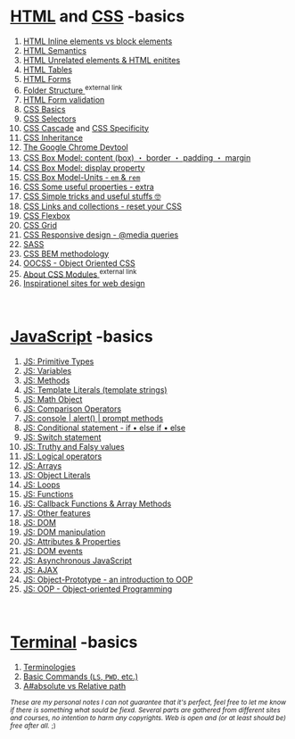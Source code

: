 # [HTML](https://html.spec.whatwg.org/#a-quick-introduction-to-html) and [CSS](https://developer.mozilla.org/en-US/docs/Web/CSS) -basics

1. [HTML Inline elements vs block elements](https://github.com/Klosmi/html-basics/blob/master/HTML-CSS%20basics.md#inline-vs-block)   
2. [HTML Semantics](https://github.com/Klosmi/html-basics/blob/master/HTML-CSS%20basics.md#semantic-markup--meaningful-markup)      
3. [HTML Unrelated elements & HTML enitites](https://github.com/Klosmi/html-basics/blob/master/HTML-CSS%20basics.md#html-unrelated-elements)    
4. [HTML Tables](https://github.com/Klosmi/html-basics/blob/master/HTML-CSS%20basics.md#tables)     
5. [HTML Forms](https://github.com/Klosmi/html-basics/blob/master/HTML-CSS%20basics.md#forms)    
6. <a href="https://newbedev.com/what-is-the-meaning-of-the-dist-directory-in-open-source-projects" target="_blank">Folder Structure </a><sup>external link</sup>
7. [HTML Form validation](https://github.com/Klosmi/html-basics/blob/master/HTML-CSS%20basics.md#form-validations)    
8. [CSS Basics](https://github.com/Klosmi/html-basics/blob/master/HTML-CSS%20basics.md#css)    
9. [CSS Selectors](https://github.com/Klosmi/html-basics/blob/master/HTML-CSS%20basics.md#css-selector)    
10. [CSS Cascade](https://github.com/Klosmi/html-basics/blob/master/HTML-CSS%20basics.md#css-cascade) and [CSS Specificity](https://github.com/Klosmi/html-basics/blob/master/HTML-CSS%20basics.md#css-specificity)
12. [CSS Inheritance](https://github.com/Klosmi/html-basics/blob/master/HTML-CSS%20basics.md#css-inheritance)     
13. [The Google Chrome Devtool](https://github.com/Klosmi/html-basics/blob/master/HTML-CSS%20basics.md#css-devtools-in-chrome)    
14. [CSS Box Model: content (box) ・ border ・ padding ・ margin](https://github.com/Klosmi/html-basics/blob/master/HTML-CSS%20basics.md#css-box-model)    
15. [CSS Box Model: display property](https://github.com/Klosmi/html-basics/blob/master/HTML-CSS%20basics.md#css-box-model---display-property)     
16. [CSS Box Model-Units - `em` & `rem`](https://github.com/Klosmi/html-basics/blob/master/HTML-CSS%20basics.md#css-box-model---units-in-depth-focus-on-relative-units-)     
17. [CSS Some useful properties - extra](https://github.com/Klosmi/html-basics/blob/master/HTML-CSS%20basics.md#other-useful-css-properties)     
18. [CSS Simple tricks and useful stuffs 🤓](https://github.com/Klosmi/html-basics/blob/master/HTML-CSS%20basics.md#css-simple-tricks-and-useful-stuffs-)
19. [CSS Links and collections - reset your CSS](https://github.com/Klosmi/html-basics/blob/master/HTML-CSS%20basics.md#links-collection-)        
20. [CSS Flexbox](https://github.com/Klosmi/html-basics/blob/master/HTML-CSS%20basics.md#css---flexbox)     
21. [CSS Grid](https://github.com/Klosmi/html-basics/blob/master/HTML-CSS%20basics.md#css-grid)     
22. [CSS Responsive design - @media queries](https://github.com/Klosmi/html-basics/blob/master/HTML-CSS%20basics.md#css---responsive-design)      
23. [SASS](https://github.com/Klosmi/html-basics/blob/master/HTML-CSS%20basics.md#the-basics-of--sass-syntactically-awesome-stylesheets) 
24. [CSS BEM methodology](https://github.com/Klosmi/html-basics/blob/master/HTML-CSS%20basics.md#bem-methodology)     
25. [OOCSS - Object Oriented CSS](https://github.com/Klosmi/html-basics/blob/master/HTML-CSS%20basics.md#oocss---object-oriented-css)     
26. <a href="https://github.com/css-modules/css-modules" target="_blank">About CSS Modules </a><sup>external link</sup>
27. [Inspirationel sites for web design](https://github.com/Klosmi/html-basics/blob/master/HTML-CSS%20basics.md#webdesign-inspiration-sites)     

<br>

# [JavaScript](https://developer.mozilla.org/en-US/docs/Learn/JavaScript/First_steps) -basics
1. [JS: Primitive Types](https://github.com/Klosmi/html-basics/blob/master/JS-basic.md#js-primitive-types)
2. [JS: Variables](https://github.com/Klosmi/html-basics/blob/master/JS-basic.md#js-variables)
3. [JS: Methods](https://github.com/Klosmi/html-basics/blob/master/JS-basic.md#js-methods-string-methods)
4. [JS: Template Literals (template strings)](https://github.com/Klosmi/html-basics/blob/master/JS-basic.md#js-template-literals-template-strings)
5. [JS: Math Object](https://github.com/Klosmi/html-basics/blob/master/JS-basic.md#js-math-object)
6. [JS: Comparison Operators](https://github.com/Klosmi/html-basics/blob/master/JS-basic.md#js-comparison-operators)
7. [JS: console | alert() | prompt methods](https://github.com/Klosmi/html-basics/blob/master/JS-basic.md#the-console-method)
8. [JS: Conditional statement - if • else if • else](https://github.com/Klosmi/html-basics/blob/master/JS-basic.md#js-conditional-statement---if--else-if--else) 
9. [JS: Switch statement](https://github.com/Klosmi/html-basics/blob/master/JS-basic.md#switch-statement) 
10. [JS: Truthy and Falsy values](https://github.com/Klosmi/html-basics/blob/master/JS-basic.md#truthy-and-falsy-values)   
11. [JS: Logical operators](https://github.com/Klosmi/html-basics/blob/master/JS-basic.md#logical-operators)   
12. [JS: Arrays](https://github.com/Klosmi/html-basics/blob/master/JS-basic.md#arrays-)  
13. [JS: Object Literals](https://github.com/Klosmi/html-basics/blob/master/JS-basic.md#js-object-literals-) 
14. [JS: Loops](https://github.com/Klosmi/html-basics/blob/master/JS-basic.md#js-loops-)
15. [JS: Functions](https://github.com/Klosmi/html-basics/blob/master/JS-basic.md#js-functions-)
16. [JS: Callback Functions & Array Methods](https://github.com/Klosmi/html-basics/blob/master/JS-basic.md#callback-functions--array-methods-)   
17. [JS: Other features](https://github.com/Klosmi/html-basics/blob/master/JS-basic.md#other-js-features)   
18. [JS: DOM](https://github.com/Klosmi/html-basics/blob/master/JS-basic.md#the-dom)   
19. [JS: DOM manipulation](https://github.com/Klosmi/html-basics/blob/master/JS-basic.md#dom-manipulation)   
20. [JS: Attributes & Properties](https://github.com/Klosmi/html-basics/blob/master/JS-basic.md#attributes--properties)   
21. [JS: DOM events](https://github.com/Klosmi/html-basics/blob/master/JS-basic.md#dom-events)
22. [JS: Asynchronous JavaScript](https://github.com/Klosmi/html-basics/blob/master/JS-basic.md#asynchronous-javascript)   
23. [JS: AJAX](https://github.com/Klosmi/html-basics/blob/master/JS-basic.md#ajax)  
24. [JS: Object-Prototype - an introduction to OOP](https://github.com/Klosmi/html-basics/blob/master/JS-basic.md#object-prototype---introduction-to-oop)
25. [JS: OOP - Object-oriented Programming](https://github.com/Klosmi/html-basics/blob/master/JS-basic.md#oop--object-oriented-programming)

<br>

# [Terminal](https://developer.mozilla.org/en-US/docs/Learn/Tools_and_testing/Understanding_client-side_tools/Command_line) -basics  
1. [Terminologies](https://github.com/Klosmi/html-basics/blob/master/terminal.md)    
2. [Basic Commands (`LS`, `PWD`, etc.)](https://github.com/Klosmi/html-basics/blob/master/terminal.md#basic-commands-ls-pwd-etc)     
3. [A#absolute vs Relative path](https://github.com/Klosmi/html-basics/blob/master/terminal.md#absolute-vs-relative-path)     

<sup>*These are my personal notes*
*I can not guarantee that it's perfect, feel free to let me know if there is something what sould be fiexd.*
*Several parts are gathered from different sites and courses, no intention to harm any copyrights. Web is open and (or at least should be) free after all.* ;)</sup>

